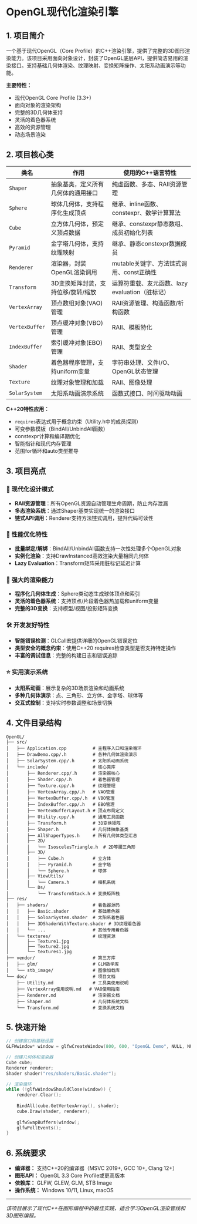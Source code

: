 # OpenGL现代化渲染引擎

## 1. 项目简介

一个基于现代OpenGL（Core Profile）的C++渲染引擎，提供了完整的3D图形渲染能力。该项目采用面向对象设计，封装了OpenGL底层API，提供简洁易用的渲染接口。支持基础几何体渲染、纹理映射、变换矩阵操作、太阳系动画演示等功能。

**主要特性：**
- 现代OpenGL Core Profile (3.3+)
- 面向对象的渲染架构
- 完整的3D几何体支持
- 灵活的着色器系统
- 高效的资源管理
- 动态场景渲染

## 2. 项目核心类

| 类名           | 作用                               | 使用的C++语言特性                               |
| -------------- | ---------------------------------- | ----------------------------------------------- |
| `Shaper`       | 抽象基类，定义所有几何体的通用接口 | 纯虚函数、多态、RAII资源管理                    |
| `Sphere`       | 球体几何体，支持程序化生成顶点     | 继承、inline函数、constexpr、数学计算算法       |
| `Cube`         | 立方体几何体，预定义顶点数据       | 继承、constexpr静态数组、成员初始化列表         |
| `Pyramid`      | 金字塔几何体，支持纹理映射         | 继承、静态constexpr数据成员                     |
| `Renderer`     | 渲染器，封装OpenGL渲染调用         | mutable关键字、方法链式调用、const正确性        |
| `Transform`    | 3D变换矩阵封装，支持位移/旋转/缩放 | 运算符重载、友元函数、lazy evaluation（脏标记） |
| `VertexArray`  | 顶点数组对象(VAO)管理              | RAII资源管理、构造函数/析构函数                 |
| `VertexBuffer` | 顶点缓冲对象(VBO)管理              | RAII、模板特化                                  |
| `IndexBuffer`  | 索引缓冲对象(EBO)管理              | RAII、类型安全                                  |
| `Shader`       | 着色器程序管理，支持uniform变量    | 字符串处理、文件I/O、OpenGL状态管理             |
| `Texture`      | 纹理对象管理和加载                 | RAII、图像处理                                  |
| `SolarSystem`  | 太阳系动画演示系统                 | 函数式接口、时间驱动动画                        |

**C++20特性应用：**
- `requires`表达式用于概念约束（Utility.h中的成员探测）
- 可变参数模板（BindAll/UnbindAll函数）
- constexpr计算和编译期优化
- 智能指针和现代内存管理
- 范围for循环和auto类型推导

## 3. 项目亮点

### 🎯 **现代化设计模式**
- **RAII资源管理**：所有OpenGL资源自动管理生命周期，防止内存泄漏
- **多态渲染系统**：通过Shaper基类实现统一的渲染接口
- **链式API调用**：Renderer支持方法链式调用，提升代码可读性

### 🚀 **性能优化特性**
- **批量绑定/解绑**：BindAll/UnbindAll函数支持一次性处理多个OpenGL对象
- **实例化渲染**：支持DrawInstanced高效渲染大量相同几何体
- **Lazy Evaluation**：Transform矩阵采用脏标记延迟计算

### 🎨 **强大的渲染能力**
- **程序化几何体生成**：Sphere类动态生成球体顶点和索引
- **灵活的着色器系统**：支持顶点/片段着色器热加载和uniform变量
- **完整的3D变换**：支持模型/视图/投影矩阵变换

### 🛠️ **开发友好特性**
- **智能错误检测**：GLCall宏提供详细的OpenGL错误定位
- **类型安全的概念约束**：使用C++20 requires检查类型是否支持特定操作
- **丰富的调试信息**：完整的构建日志和错误追踪

### ⭐ **实用演示系统**
- **太阳系动画**：展示复杂的3D场景渲染和动画系统
- **多种几何体演示**：点、三角形、立方体、金字塔、球体等
- **交互式控制**：支持实时参数调整和场景切换

## 4. 文件目录结构

```
OpenGL/
├── src/
│   ├── Application.cpp          # 主程序入口和渲染循环
│   ├── DrawDemo.cpp/.h          # 各种几何体渲染演示
│   ├── SolarSystem.cpp/.h       # 太阳系动画系统
│   └── include/                 # 核心类库
│       ├── Renderer.cpp/.h      # 渲染器核心
│       ├── Shader.cpp/.h        # 着色器管理
│       ├── Texture.cpp/.h       # 纹理管理
│       ├── VertexArray.cpp/.h   # VAO管理
│       ├── VertexBuffer.cpp/.h  # VBO管理
│       ├── IndexBuffer.cpp/.h   # EBO管理
│       ├── VertexBufferLayout.h # 顶点布局定义
│       ├── Utility.cpp/.h       # 通用工具函数
│       ├── Transform.h          # 3D变换矩阵
│       ├── Shaper.h             # 几何体抽象基类
│       ├── AllShaperTypes.h     # 所有几何体类型汇总
│       ├── 2D/
│       │   └── IsoscelesTriangle.h  # 2D等腰三角形
│       ├── 3D/
│       │   ├── Cube.h           # 立方体
│       │   ├── Pyramid.h        # 金字塔
│       │   └── Sphere.h         # 球体
│       ├── ViewUtils/
│       │   └── Camera.h         # 相机系统
│       └── Ds/
│           └── TransformStack.h # 变换矩阵栈
├── res/
│   ├── shaders/                 # 着色器源码
│   │   ├── Basic.shader         # 基础着色器
│   │   ├── SoloarSystem.shader  # 太阳系着色器
│   │   ├── 3DShaderWithTexture.shader # 3D纹理着色器
│   │   └── ...                  # 其他专用着色器
│   └── textures/                # 纹理资源
│       ├── Texture1.jpg
│       ├── Texture2.jpg
│       └── textures1.jpg
├── vendor/                      # 第三方库
│   ├── glm/                     # GLM数学库
│   └── stb_image/               # 图像加载库
└── doc/                         # 项目文档
    ├── Utility.md               # 工具类使用说明
    ├── VertexArray使用说明.md   # VAO使用指南
    ├── Renderer.md              # 渲染器文档
    ├── Shaper.md                # 几何体系统文档
    └── Transform.md             # 变换系统文档
```

## 5. 快速开始

```cpp
// 创建窗口和基础设置
GLFWwindow* window = glfwCreateWindow(800, 600, "OpenGL Demo", NULL, NULL);

// 创建几何体和渲染器
Cube cube;
Renderer renderer;
Shader shader("res/shaders/Basic.shader");

// 渲染循环
while (!glfwWindowShouldClose(window)) {
    renderer.Clear();
    
    BindAll(cube.GetVertexArray(), shader);
    cube.Draw(shader, renderer);
    
    glfwSwapBuffers(window);
    glfwPollEvents();
}
```

## 6. 系统要求

- **编译器：** 支持C++20的编译器（MSVC 2019+, GCC 10+, Clang 12+）
- **图形API：** OpenGL 3.3 Core Profile或更高版本
- **依赖库：** GLFW, GLEW, GLM, STB Image
- **操作系统：** Windows 10/11, Linux, macOS

---

*该项目展示了现代C++在图形编程中的最佳实践，适合学习OpenGL渲染管线和3D图形编程。*